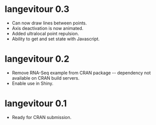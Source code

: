 # langevitour 0.3

* Can now draw lines between points.
* Axis deactivation is now animated.
* Added ultralocal point repulsion.
* Ability to get and set state with Javascript.

# langevitour 0.2

* Remove RNA-Seq example from CRAN package -- dependency not available on CRAN build servers.
* Enable use in Shiny.

# langevitour 0.1

* Ready for CRAN submission.
